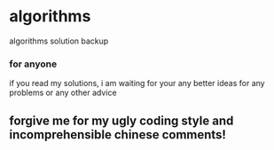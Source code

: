 # algorithms
algorithms solution backup

### for anyone
if you read my solutions, i am waiting for your any better ideas for any problems or any other advice

## forgive me for my ugly coding style and incomprehensible chinese comments!
